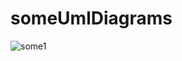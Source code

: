 # someUmlDiagrams

![some1](http://www.plantuml.com/plantuml/proxy?cache=no&src=https://raw.github.com/ddanilyuk/OBD2019/master/documents/PlantUmlMarkdown/Diagram1.iuml)
